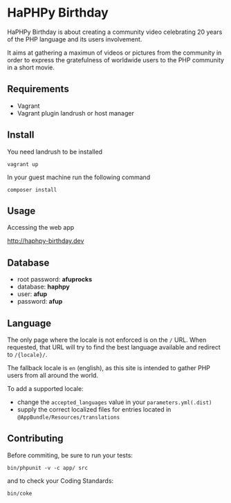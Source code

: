 # HaPHPy Birthday

HaPHPy Birthday is about creating a community video celebrating 20 years of the PHP language and its users involvement.

It aims at gathering a maximun of videos or pictures from the community in order to express the gratefulness of worldwide users to the PHP community in a short movie.

## Requirements

* Vagrant
* Vagrant plugin landrush or host manager

## Install

You need landrush to be installed

```
vagrant up
```

In your guest machine run the following command
```
composer install
```

## Usage

Accessing the web app

http://haphpy-birthday.dev

## Database

* root password: __afuprocks__
* database: __haphpy__
* user: __afup__
* password: __afup__


## Language

The only page where the locale is not enforced is on the `/` URL. When requested, that URL will try to find the best language available and redirect to `/{locale}/`.

The fallback locale is `en` (english), as this site is intended to gather PHP users from all around the world.

To add a supported locale:
* change the `accepted_languages` value in your `parameters.yml(.dist)`
* supply the correct localized files for entries located in `@AppBundle/Resources/translations`

## Contributing

Before commiting, be sure to run your tests:

```
bin/phpunit -v -c app/ src
```

and to check your Coding Standards:

```
bin/coke
```
